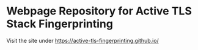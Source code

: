 # Webpage Repository for Active TLS Stack Fingerprinting

Visit the site under https://active-tls-fingerprinting.github.io/

